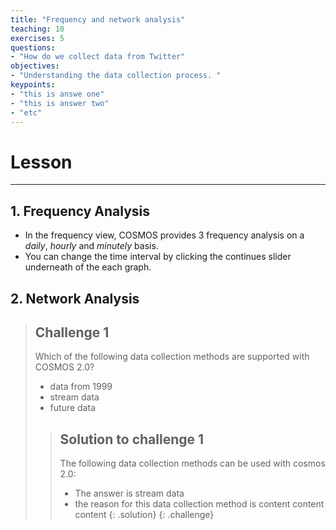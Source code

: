```yaml
---
title: "Frequency and network analysis"
teaching: 10
exercises: 5
questions:
- "How do we collect data from Twitter"
objectives:
- "Understanding the data collection process. "
keypoints:
- "this is answe one"
- "this is answer two"
- "etc"
---
```


# Lesson
***
## 1. Frequency Analysis
- In the frequency view, COSMOS provides 3 frequency analysis on a *daily*, *hourly* and *minutely* basis.
- You can change the time interval by clicking the continues slider underneath of the each graph.




## 2. Network Analysis





> ## Challenge 1
>
> Which of the following data collection methods are supported with COSMOS 2.0?
> - data from 1999
> - stream data
> - future data
>
> > ## Solution to challenge 1
> >
> > The following data collection methods can be used with cosmos 2.0:
> > - The answer is stream data
> > - the reason for this data collection method is content content content
> {: .solution}
{: .challenge}

